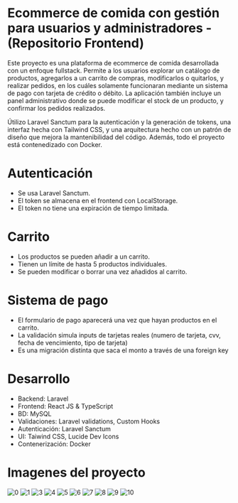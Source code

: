 # Ecommerce de comida con gestión para usuarios y administradores - (Repositorio Frontend)

Este proyecto es una plataforma de ecommerce de comida desarrollada con un enfoque fullstack. Permite a los usuarios explorar un catálogo de productos, agregarlos a un carrito de compras, modificarlos o quitarlos, y realizar pedidos, en los cuáles solamente funcionaran mediante un sistema de pago con tarjeta de crédito o débito. La aplicación también incluye un panel administrativo donde se puede modificar el stock de un producto, y confirmar los pedidos realizados.

Útilizo Laravel Sanctum para la autenticación y la generación de tokens, una interfaz hecha con Tailwind CSS, y una arquitectura hecho con un patrón de diseño que mejora la mantenibilidad del código. Además, todo el proyecto está contenedizado con Docker.

# Autenticación
- Se usa Laravel Sanctum.
- El token se almacena en el frontend con LocalStorage.
- El token no tiene una expiración de tiempo limitada.

# Carrito
- Los productos se pueden añadir a un carrito.
- Tienen un límite de hasta 5 productos individuales.
- Se pueden modificar o borrar una vez añadidos al carrito.

# Sistema de pago
- El formulario de pago aparecerá una vez que hayan productos en el carrito.
- La validación simula inputs de tarjetas reales (numero de tarjeta, cvv, fecha de vencimiento, tipo de tarjeta)
- Es una migración distinta que saca el monto a través de una foreign key

# Desarrollo
- Backend: Laravel
- Frontend: React JS & TypeScript
- BD: MySQL
- Validaciones: Laravel validations, Custom Hooks
- Autenticación: Laravel Sanctum 
- UI: Taiwind CSS, Lucide Dev Icons
- Contenerización: Docker

# Imagenes del proyecto

![0](https://i.imgur.com/EcMfGaq.jpeg)
![1](https://i.imgur.com/9VoyAMi.jpeg)
![3](https://i.imgur.com/u3UOlEJ.jpeg)
![4](https://i.imgur.com/i5EkDKF.jpeg)
![5](https://i.imgur.com/mvlSfzU.jpeg)
![6](https://i.imgur.com/jfVVEuc.jpeg)
![7](https://i.imgur.com/ad4AFy7.jpeg)
![8](https://i.imgur.com/0lfzy9j.jpeg)
![9](https://i.imgur.com/WRL7ogu.jpeg)
![10](https://i.imgur.com/IE99UoT.jpeg)


